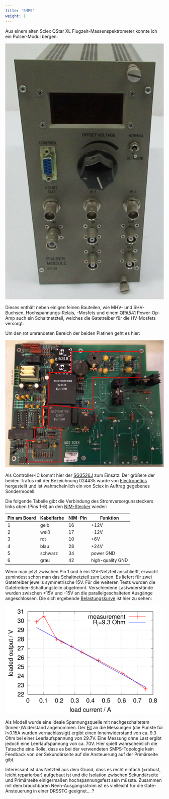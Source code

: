 ```yaml
---
title: 'SMPS'
weight: 1
---
```


Aus einem alten Sciex QStar XL Flugzeit-Massenspektrometer konnte ich ein Pulser-Modul bergen:

![Sciex Pulser-Modul](sciex_qstar_pulser_cut.jpg)

Dieses enthält neben einigen feinen Bauteilen, wie MHV- und SHV-Buchsen, Hochspannungs-Relais, -Mosfets und
einem [OPA541](http://www.ti.com/product/OPA541) Power-Op-Amp auch ein Schaltnetzteil,
welches die Gatetreiber für die HV-Mosfets versorgt.

Um den rot umrandeten Bereich der beiden Platinen geht es hier:

![Platine im Pulser-Modul](sciex_pulser_board_smps.jpg)

Als Controller-IC kommt hier der [SG3526J](https://www.microsemi.com/existing-parts/parts/55269) zum Einsatz.
Der größere der beiden Trafos mit der Bezeichnung 024435 wurde von [Electronetics](https://www.electronetics.us/) hergestellt und ist wahrscheinlich ein von Sciex in Auftrag gegebenes Sondermodell.

Die folgende Tabelle gibt die Verbindung des Stromversorgunssteckers links oben (Pins 1-6) an den
[NIM-Stecker](http://www-bd.gsi.de/dokuwiki/lib/exe/fetch.php?media=misc:nim-standard.pdf) wieder:

Pin am Board | Kabelfarbe | NIM-Pin | Funktion
-------------|------------|---------|---------------
1            |   gelb     |   16    |   +12V
2            |   weiß     |   17    |   -12V
3            |   rot      |   10    |   +6V
4            |   blau     |   28    |   +24V
5            |   schwarz  |   34    |  power GND
6            |   grau     |   42    | high-quality GND

Wenn man jetzt zwischen Pin 1 und 5 ein 12V-Netzteil anschließt, erwacht
zumindest schon man das Schaltnetzteil zum Leben.
Es liefert für zwei Gatetreiber jeweils symmetrische 15V.
Für die weiteren Tests wurden die Gatetreiber-Schaltungsteile abgetrennt.
Verschiedene Lastwiderstände wurden zwischen +15V und -15V an die
parallelgeschalteten Ausgänge angeschlossen.
Die sich ergebende [Belastungskurve](Belastungskurve.dat) ist hier zu sehen:

![Belastungskurve des SMPS](smps_load.png)

Als Modell wurde eine ideale Spannungsquelle mit nachgeschaltetem (Innen-)Widerstand angenommen.
Der [Fit](plot_smps_load.sh) an die Messungen (die Punkte für I&lt;0.15A wurden vernachlässigt)
ergibt einen Innenwiderstand von ca. 9.3 Ohm bei einer Leerlaufspannung von 29.7V.
Eine Messung ohne Last ergibt jedoch eine Leerlaufspannung von ca. 70V.
Hier spielt wahrscheinlich die Tatsache eine Rolle,
dass es bei der verwendeten SMPS-Topologie kein Feedback
von der Sekundärseite auf die Ansteuerung auf der Primärseite gibt.

Interessant ist das Netzteil aus dem Grund, dass es recht einfach (=robust, leicht reparierbar) aufgebaut ist
und die Isolation zwischen Sekundärseite und Primärseite einigermaßen hochspannungsfest sein müsste.
Zusammen mit dem brauchbaren Nenn-Ausgangsstrom ist es vielleicht
für die Gate-Ansteuerung in einer DRSSTC geeignet... ?
